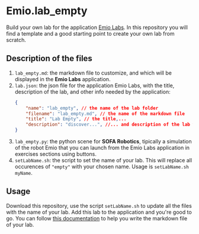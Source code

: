 # Emio.lab_empty

Build your own lab for the application [Emio Labs](https://docs-support.compliance-robotics.com/docs/next/Users/EmioLabs/). In this repository you will find a template and a good starting point to create your own lab from scratch.

## Description of the files


1. `lab_empty.md`: the markdown file to customize, and which will be displayed in the __Emio Labs__ application. 
2. `lab.json`: the json file for the application Emio Labs, with the title, description of the lab, and other info needed by the application:
    ```json
    {
        "name": "lab_empty", // the name of the lab folder
        "filename": "lab_empty.md", // the name of the markdown file
        "title": "Lab Empty", // the title,... 
        "description": "discover...", //... and description of the lab which will appear in the main table of contents of the Emio Labs application
    }
    ```
3. `lab_empty.py`: the python scene for __SOFA Robotics__, tipically a simulation of the robot Emio that you can launch from the Emio Labs application in exercises sections using buttons.  
4. `setLabName.sh`: the script to set the name of your lab. This will replace all occurences of `"empty"` with your chosen name. Usage is `setLabName.sh myName`. 

## Usage

Download this repository, use the script `setLabName.sh` to update all the files with the name of your lab. Add this lab to the application and you're good to go. 
You can follow [this documentation](https://docs-support.compliance-robotics.com/docs/next/Users/EmioLabs/create-your-lab/) to help you write the markdown file of your lab.

